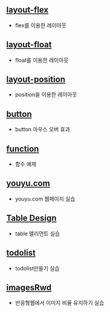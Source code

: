 ## [layout-flex](http://degose.github.com/layout-flex/)
- flex를 이용한 레이아웃
## [layout-float](http://degose.github.com/layout-float/)
- float를 이용한 레이아웃
## [layout-position](http://degose.github.com/layout-position/)
- position을 이용한 레이아웃
## [button](http://degose.github.com/button/)
- button 마우스 오버 효과
## [function](http://degose.github.com/function/)
- 함수 예제
## [youyu.com](http://degose.github.com/youyu.com/)
- youyu.com 웹페이지 실습
## [Table Design](http://degose.github.com/TableDesign/)
- table 엘리먼트 실습
## [todolist](http://degose.github.com/todolist/)
- todolist만들기 실습
## [imagesRwd](http://degose.github.com/imagesRwd/)
- 반응형웹에서 이미지 비율 유지하기 실습
